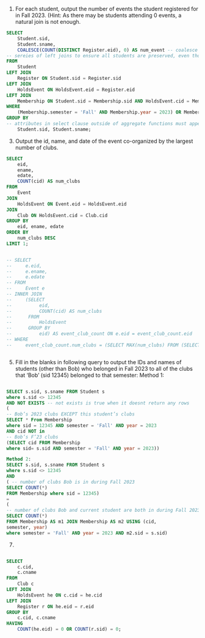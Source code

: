 1. For each student, output the number of events the student registered for in
Fall 2023. (Hint: As there may be students attending 0 events, a natural
join is not enough.




```sql
SELECT
    Student.sid,
    Student.sname,
    COALESCE(COUNT(DISTINCT Register.eid), 0) AS num_event -- coalesce to do 0 instead of null if a student has 0 events
-- sereies of left joins to ensure all students are preserved, even those without any events
FROM
    Student
LEFT JOIN
    Register ON Student.sid = Register.sid
LEFT JOIN
    HoldsEvent ON HoldsEvent.eid = Register.eid
LEFT JOIN
    Membership ON Student.sid = Membership.sid AND HoldsEvent.cid = Membership.cid
WHERE
    (Membership.semester = 'Fall' AND Membership.year = 2023) OR Membership.sid IS NULL
GROUP BY
-- attributes in select clause outside of aggregate functions must appear in groupby list
    Student.sid, Student.sname;


```

3. Output the id, name, and date of the event co-organized by the largest
number of clubs.

```sql
SELECT
    eid,
    ename,
    edate,
    COUNT(cid) AS num_clubs
FROM
    Event
JOIN
    HoldsEvent ON Event.eid = HoldsEvent.eid
JOIN
    Club ON HoldsEvent.cid = Club.cid
GROUP BY
    eid, ename, edate
ORDER BY
    num_clubs DESC
LIMIT 1;
```

```sql

-- SELECT
--     e.eid,
--     e.ename,
--     e.edate
-- FROM
--     Event e
-- INNER JOIN
--     (SELECT
--          eid,
--          COUNT(cid) AS num_clubs
--      FROM
--          HoldsEvent
--      GROUP BY
--          eid) AS event_club_count ON e.eid = event_club_count.eid
-- WHERE
--     event_club_count.num_clubs = (SELECT MAX(num_clubs) FROM (SELECT COUNT(cid) AS num_clubs FROM HoldsEvent GROUP BY eid) AS counts)



```




5. Fill in the blanks in following query to output the IDs and names of students
(other than Bob) who belonged in Fall 2023 to all of the clubs that ‘Bob’
(sid 12345) belonged to that semester:
Method 1:
```sql

SELECT s.sid, s.sname FROM Student s
where s.sid <> 12345
AND NOT EXISTS -- not exists is true when it doesnt return any rows
(
-- Bob’s 2023 clubs EXCEPT this student’s clubs
SELECT * From Membership
where sid = 12345 AND semester = 'Fall' AND year = 2023
AND cid NOT in
-- Bob’s F’23 clubs
(SELECT cid FROM Membership
where sid= s.sid AND semester = 'Fall' AND year = 2023))
```



```sql 
Method 2:
SELECT s.sid, s.sname FROM Student s
where s.sid <> 12345
AND
( -- number of clubs Bob is in during Fall 2023
SELECT COUNT(*)
FROM Membership where sid = 12345)
=
(
-- number of clubs Bob and current student are both in during Fall 2023
SELECT COUNT(*)
FROM Membership AS m1 JOIN Membership AS m2 USING (cid,
semester, year)
where semester = 'Fall' AND year = 2023 AND m2.sid = s.sid) 


```


7. 


```sql

SELECT
    c.cid,
    c.cname
FROM
    Club c
LEFT JOIN
    HoldsEvent he ON c.cid = he.cid
LEFT JOIN
    Register r ON he.eid = r.eid
GROUP BY
    c.cid, c.cname
HAVING
    COUNT(he.eid) = 0 OR COUNT(r.sid) = 0;




```